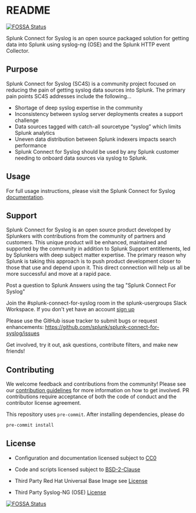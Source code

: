 # README
[![FOSSA Status](https://app.fossa.com/api/projects/git%2Bgithub.com%2Fsplunk%2Fsplunk-connect-for-syslog.svg?type=shield)](https://app.fossa.com/projects/git%2Bgithub.com%2Fsplunk%2Fsplunk-connect-for-syslog?ref=badge_shield)


Splunk Connect for Syslog is an open source packaged solution for 
getting data into Splunk using syslog-ng (OSE) and the Splunk 
HTTP event Collector. 

## Purpose

Splunk Connect for Syslog (SC4S) is a community project focused on reducing the pain of getting syslog data sources into Splunk. The primary pain points SC4S addresses include the following…

* Shortage of deep syslog expertise in the community
* Inconsistency between syslog server deployments creates a support challenge
* Data sources tagged with catch-all sourcetype “syslog” which limits Splunk analytics
* Uneven data distribution between Splunk indexers impacts search performance
* Splunk Connect for Syslog should be used by any Splunk customer needing to onboard data sources via syslog to Splunk.

## Usage

For full usage instructions, please visit the Splunk Connect for Syslog [documentation](https://splunk.github.io/splunk-connect-for-syslog/).

## Support

Splunk Connect for Syslog is an open source product developed by Splunkers with contributions from the community of partners and customers. This unique product will be enhanced, maintained and supported by the community in addition to Splunk Support entitlements, led by Splunkers with deep subject matter expertise. The primary reason why Splunk is taking this approach is to push product development closer to those that use and depend upon it. This direct connection will help us all be more successful and move at a rapid pace.

Post a question to Splunk Answers using the tag "Splunk Connect For Syslog"

Join the #splunk-connect-for-syslog room in the splunk-usergroups Slack Workspace. If you don't yet have an account [sign up](https://docs.splunk.com/Documentation/Community/1.0/community/Chat)

Please use the GitHub issue tracker to submit bugs or request enhancements: https://github.com/splunk/splunk-connect-for-syslog/issues

Get involved, try it out, ask questions, contribute filters, and make new friends!

## Contributing

We welcome feedback and contributions from the community! Please see our [contribution guidelines](/docs/CONTRIBUTING.md) for more information on how to get involved. PR contributions require acceptance of both the code of conduct and the contributor license agreement.

This repository uses `pre-commit`. After installing dependencies, please do
```bash
pre-commit install
```

## License

* Configuration and documentation licensed subject to [CC0](LICENSE-CC0)

* Code and scripts licensed subject to [BSD-2-Clause](LICENSE-BSD2) 

* Third Party Red Hat Universal Base Image see [License](https://www.redhat.com/licenses/EULA_Red_Hat_Universal_Base_Image_English_20190422.pdf)

* Third Party Syslog-NG (OSE) [License](https://github.com/balabit/syslog-ng)


[![FOSSA Status](https://app.fossa.com/api/projects/git%2Bgithub.com%2Fsplunk%2Fsplunk-connect-for-syslog.svg?type=large)](https://app.fossa.com/projects/git%2Bgithub.com%2Fsplunk%2Fsplunk-connect-for-syslog?ref=badge_large)